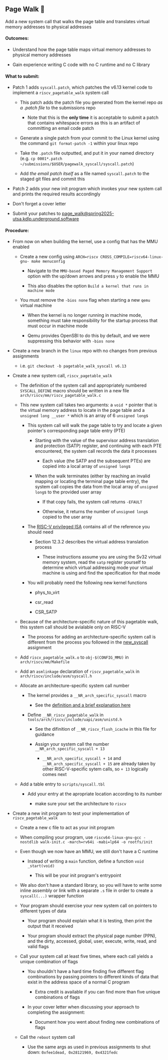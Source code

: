 ## Page Walk 🚶

Add a new system call that walks the page table and translates virtual memory addresses to
physical addresses

#### Outcomes:

* Understand how the page table maps virtual memory addresses to physical memory addresses

* Gain experience writing C code with no C runtime and no C library

#### What to submit:

* Patch 1 adds `syscall.patch`, which patches the v6.13 kernel code to implement a `riscv_pagetable_walk` system call

    * This patch adds the patch file you generated from the kernel repo *as a .patch file* to the submissions repo

        * Note that this is the **only time** it is acceptable to submit a patch that contains whitespace errors as this is an artifact of committing an email code patch

    * Generate a single patch from your commit to the Linux kernel using the command `git format-patch -1` within your linux repo

    * Take the `.patch` file outputted, and put it in your named directory (e.g. `cp 0001*.patch ~/submissions/$USER/pagewalk_syscall/syscall.patch`)

    * Add *the email patch itself* as a file named `syscall.patch` to the staged git files and commit this

* Patch 2 adds your new init program which invokes your new system call and prints the required results accordingly

* Don't forget a cover letter

* Submit your patches to page_walk@spring2025-utsa.kdlp.underground.software

#### Procedure:

* From now on when building the kernel, use a config that has the MMU enabled

    * Create a new config using `ARCH=riscv CROSS_COMPILE=riscv64-linux-gnu- make menuconfig`

        * Navigate to the `MMU-based Paged Memory Management Support` option with the up/down arrows and press `y` to enable the MMU

        * This also disables the option `Build a kernel that runs in machine mode`

    * You must remove the `-bios none` flag when starting a new `qemu` virtual machine

        * When the kernel is no longer running in machine mode, something must take responsibility for the startup process that must occur in machine mode

        * Qemu provides OpenSBI to do this by default, and we were suppressing this behavior with `-bios none`

* Create a new branch in the `linux` repo with no changes from previous assignments

    * i.e. `git checkout -b pagetable_walk_syscall v6.13`

* Create a new system call, `riscv_pagetable_walk`

    * The definition of the system call and appropriately numbered `SYSCALL_DEFINE` macro should be written in a new file `arch/riscv/mm/riscv_pagetable_walk.c`

    * This new system call takes two arguments: a `void *` pointer that is the virtual memory address to locate in the page table and a `unsigned long __user *`
    which is an array of 6 `unsigned long`s

        * This system call will walk the page table to try and locate a given pointer's corresponding page table entry (PTE)

            * Starting with the value of the supervisor address translation and protection (SATP) register, and continuing with each PTE encountered,
            the system call records the data it processes

                * Each value (the SATP and the subsequent PTEs) are copied into a local array of `unsigned long`s

            * When the walk terminates (either by reaching an invalid mapping or locating the terminal page table entry), the system call copies the data from
            the local array of `unsigned long`s to the provided user array

                * If that copy fails, the system call returns `-EFAULT`

                * Otherwise, it returns the number of `unsigned long`s copied to the user array

        * The [RISC-V privileged ISA](https://github.com/riscv/riscv-isa-manual/releases) contains all of the reference you should need

            * Section 12.3.2 describes the virtual address translation process

                * These instructions assume you are using the Sv32 virtual memory system, read the `satp` register yourself to determine which
                virtual addressing mode your virtual machine is using and find the specification for that mode

        * You will probably need the following new kernel functions

            * phys_to_virt

            * csr_read

            * CSR_SATP

    * Because of the architecture-specific nature of this pagetable walk, this system call should be avialable only on RISC-V

        * The process for adding an architecture-specific system call is different from the process you followed in the [new_syscall](/new_syscall.md) assignment

    * Add `riscv_pagetable_walk.o` to `obj-$(CONFIG_MMU)` in `arch/riscv/mm/Makefile`

    * Add an `asmlinkage` declaration of `riscv_pagetable_walk` in `arch/riscv/include/asm/syscall.h`

    * Allocate an architecture-specific system call number

        * The kernel provides a `__NR_arch_specific_syscall` macro

            * See the [definition and a brief explanation here](https://elixir.bootlin.com/linux/v6.13.1/source/include/uapi/asm-generic/unistd.h#L628)

        * Define `__NR_riscv_pagetable_walk` in `tools/arch/riscv/include/uapi/asm/unistd.h`

            * See the difinition of `__NR_riscv_flush_icache` in this file for guidance

            * Assign your system call the number `__NR_arch_specific_syscall + 13`

                * `__NR_arch_specific_syscall + 14` and `__NR_arch_specific_syscall + 15` are already taken by other RISC-V-specific sytem calls, so `+ 13` logically comes next

    * Add a table entry to `scripts/syscall.tbl`

        * Add your entry at the apropriate location according to its number

            * make sure your set the architecture to `riscv`

* Create a new init program to test your implementation of `riscv_pagetable_walk`

    * Create a new c file to act as your init program

    * When compiling your program, use `riscv64-linux-gnu-gcc -nostdlib walk-init.c -march=rv64i -mabi=lp64 -o rootfs/init`

    * Even though we now have an MMU, we still don't have a C runtime

        * Instead of writing a `main` function, define a function `void _start(void)`

            * This will be your init program's entrypoint

    * We also don't have a standard library, so you will have to write some inline assembly or link with a separate `.s` file in order to create a `syscall(...)` wrapper function

    * Your program should exercise your new system call on pointers to different types of data

        * Your program should explain what it is testing, then print the output that it received

        * Your program should extract the physical page number (PPN), and the dirty, accessed, global, user, execute, write, read, and valid flags

    * Call your system call at least five times, where each call yields a unique combination of flags

        * You shouldn't have a hard time finding five different flag combinations by passing pointers to different kinds of data that exist in the address space of a normal C program

            * Extra credit is available if you can find more than five unique combinations of flags

        * In your cover letter when discussing your approach to completing the assignment:
            
            * Document how you went about finding new combinations of flags

    * Call the `reboot` system call

        * Use the same args as used in previous assignments to shut down: `0xfee1dead, 0x28121969, 0x4321fedc`
